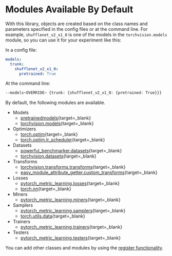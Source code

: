 # Modules Available By Default 

With this library, objects are created based on the class names and parameters specified in the config files or at the command line. For example, ```shufflenet_v2_x1_0``` is one of the models in the ```torchvision.models``` module, so you can use it for your experiment like this:

In a config file:
```yaml
models:
  trunk:
    shufflenet_v2_x1_0:
      pretrained: True
```


At the command line:
```bash
--models~OVERRIDE~ {trunk: {shufflenet_v2_x1_0: {pretrained: True}}}
```

By default, the following modules are available.

  - Models
    - [pretrainedmodels](https://github.com/Cadene/pretrained-models.pytorch){target=_blank}
    - [torchvision.models](https://pytorch.org/docs/stable/torchvision/models.html){target=_blank}
  - Optimizers
    - [torch.optim](https://pytorch.org/docs/stable/optim.html){target=_blank}
    - [torch.optim.lr_scheduler](https://pytorch.org/docs/stable/optim.html#how-to-adjust-learning-rate){target=_blank}
  - Datasets
    - [powerful_benchmarker.datasets](../code/datasets){target=_blank}
    - [torchvision.datasets](https://pytorch.org/docs/stable/torchvision/datasets.html){target=_blank}
  - Transforms
    - [torchvision.transforms.transforms](https://pytorch.org/docs/stable/torchvision/transforms.html){target=_blank}
    - [easy_module_attribute_getter.custom_transforms](https://github.com/KevinMusgrave/easy-module-attribute-getter/blob/master/easy_module_attribute_getter/custom_transforms.py){target=_blank}
  - Losses
    - [pytorch_metric_learning.losses](https://kevinmusgrave.github.io/pytorch-metric-learning/losses/){target=_blank}
    - [torch.nn](https://pytorch.org/docs/stable/nn.html){target=_blank}
  - Miners
    - [pytorch_metric_learning.miners](https://kevinmusgrave.github.io/pytorch-metric-learning/miners/){target=_blank}
  - Samplers
    - [pytorch_metric_learning.samplers](https://kevinmusgrave.github.io/pytorch-metric-learning/samplers/){target=_blank}
    - [torch.utils.data](https://pytorch.org/docs/stable/data.html){target=_blank}
  - Trainers
    - [pytorch_metric_learning.trainers](https://kevinmusgrave.github.io/pytorch-metric-learning/trainers/){target=_blank}
  - Testers
    - [pytorch_metric_learning.testers](https://kevinmusgrave.github.io/pytorch-metric-learning/testers/){target=_blank}


You can add other classes and modules by using the [register functionality](custom.md).